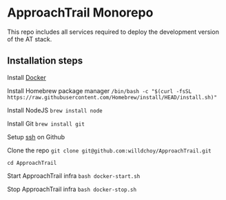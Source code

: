 # ApproachTrail Monorepo

This repo includes all services required to deploy the development version of the AT stack.

## Installation steps

Install [Docker](https://www.docker.com/get-started/)

Install Homebrew package manager `/bin/bash -c "$(curl -fsSL https://raw.githubusercontent.com/Homebrew/install/HEAD/install.sh)"`

Install NodeJS `brew install node`

Install Git `brew install git`

Setup [ssh](https://docs.github.com/en/enterprise-cloud@latest/authentication/connecting-to-github-with-ssh/adding-a-new-ssh-key-to-your-github-account) on Github

Clone the repo `git clone git@github.com:willdchoy/ApproachTrail.git`

`cd ApproachTrail`

Start ApproachTrail infra `bash docker-start.sh`

Stop ApproachTrail infra `bash docker-stop.sh`
